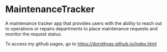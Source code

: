 # MaintenanceTracker
A maintenance tracker app that provides users with the ability to reach out to operations or repairs departments to place maintenance requests and monitor the request status.

To access my github pages, go to https://dorothyas.github.io/index.html